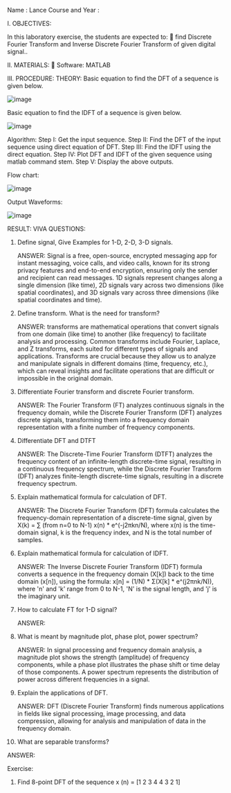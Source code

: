 Name : Lance
Course and Year :


I. OBJECTIVES:

In this laboratory exercise, the students are expected to:
 find Discrete Fourier Transform and Inverse Discrete Fourier Transform of given digital signal..

II. MATERIALS:
 Software: MATLAB

III. PROCEDURE:
THEORY:
Basic equation to find the DFT of a sequence is given below.

![image](https://github.com/user-attachments/assets/4c0d4550-3a2c-4186-aebe-9740b8fa3221)

Basic equation to find the IDFT of a sequence is given below.

![image](https://github.com/user-attachments/assets/28dc23a5-2053-4bb1-81a5-5167cba4793f)

Algorithm:
Step I: Get the input sequence.
Step II: Find the DFT of the input sequence using direct equation of DFT.
Step III: Find the IDFT using the direct equation.
Step IV: Plot DFT and IDFT of the given sequence using matlab command stem.
Step V: Display the above outputs.


Flow chart:

![image](https://github.com/user-attachments/assets/ee03c78a-471f-478d-ba0c-4f44303daf1a)


Output Waveforms:

![image](https://github.com/user-attachments/assets/cdf10f5c-4677-44cd-8919-8bc87d6f4944)

RESULT:
VIVA QUESTIONS:
1. Define signal, Give Examples for 1-D, 2-D, 3-D signals.

   ANSWER:
           Signal is a free, open-source, encrypted messaging app for instant messaging, voice calls, and video calls, known for its strong privacy features and end-to-end encryption, ensuring only the sender and recipient can read messages. 1D signals represent changes along a single dimension (like time), 2D signals vary across two dimensions (like spatial coordinates), and 3D signals vary across three dimensions (like spatial coordinates and time). 

   
2. Define transform. What is the need for transform?

   ANSWER:
          transforms are mathematical operations that convert signals from one domain (like time) to another (like frequency) to facilitate analysis and processing. Common transforms include Fourier, Laplace, and Z transforms, each suited for different types of signals and applications. Transforms are crucial because they allow us to analyze and manipulate signals in different domains (time, frequency, etc.), which can reveal insights and facilitate operations that are difficult or impossible in the original domain. 

   
3. Differentiate Fourier transform and discrete Fourier transform.

   ANSWER:
          The Fourier Transform (FT) analyzes continuous signals in the frequency domain, while the Discrete Fourier Transform (DFT) analyzes discrete signals, transforming them into a frequency domain representation with a finite number of frequency components. 

   
4. Differentiate DFT and DTFT

   ANSWER:
          The Discrete-Time Fourier Transform (DTFT) analyzes the frequency content of an infinite-length discrete-time signal, resulting in a continuous frequency spectrum, while the Discrete Fourier Transform (DFT) analyzes finite-length discrete-time signals, resulting in a discrete frequency spectrum. 


5. Explain mathematical formula for calculation of DFT.

   ANSWER:
          The Discrete Fourier Transform (DFT) formula calculates the frequency-domain representation of a discrete-time signal, given by X(k) = ∑ (from n=0 to N-1) x(n) * e^(-j2πkn/N), where x(n) is the time-domain signal, k is the frequency index, and N is the total number of samples. 

   
6. Explain mathematical formula for calculation of IDFT.

   ANSWER:
          The Inverse Discrete Fourier Transform (IDFT) formula converts a sequence in the frequency domain (X[k]) back to the time domain (x[n]), using the formula: x[n] = (1/N) * Σ(X[k] * e^(j2πnk/N)), where 'n' and 'k' range from 0 to N-1, 'N' is the signal length, and 'j' is the imaginary unit. 

   
7. How to calculate FT for 1-D signal?

   ANSWER:
          

   
8. What is meant by magnitude plot, phase plot, power spectrum?

   ANSWER:
          In signal processing and frequency domain analysis, a magnitude plot shows the strength (amplitude) of frequency components, while a phase plot illustrates the phase shift or time delay of those components. A power spectrum represents the distribution of power across different frequencies in a signal. 

   
9. Explain the applications of DFT.

   ANSWER:
          DFT (Discrete Fourier Transform) finds numerous applications in fields like signal processing, image processing, and data compression, allowing for analysis and manipulation of data in the frequency domain. 

   
11. What are separable transforms?

   ANSWER:
          

   
    
Exercise:
1. Find 8-point DFT of the sequence x (n) = [1 2 3 4 4 3 2 1]
